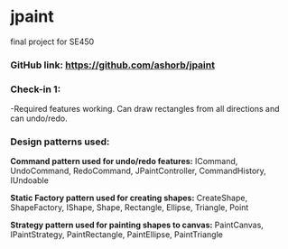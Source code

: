 # jpaint
 final project for SE450

### **GitHub link:** https://github.com/ashorb/jpaint

### **Check-in 1:**

-Required features working. Can draw rectangles from all directions and can undo/redo.


### **Design patterns used:**

**Command pattern used for undo/redo features:** 
ICommand, UndoCommand, RedoCommand, JPaintController, CommandHistory, IUndoable

**Static Factory pattern used for creating shapes:**
CreateShape, ShapeFactory, IShape, Shape, Rectangle, Ellipse, Triangle, Point

**Strategy pattern used for painting shapes to canvas:**
PaintCanvas, IPaintStrategy, PaintRectangle, PaintEllipse, PaintTriangle

